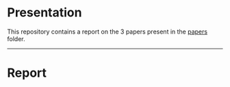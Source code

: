 # Presentation
This repository contains a report on the 3 papers present in the [papers](papers) folder.

---

# Report

